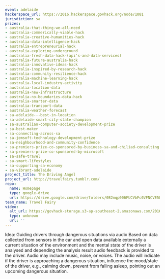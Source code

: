 ```yaml
---
event: adelaide
hackerspace_url: https://2016.hackerspace.govhack.org/node/1081
jurisdiction: sa
prizes:
- australia-that-thing-we-all-need
- australia-commerically-viable-hack
- australia-creative-humanities-hack
- australia-data-intelligence-hack
- australia-entrepreneurial-hack
- australia-exploring-underground
- australia-fresh-data-hack-(api’s-and-data-services)
- australia-future-australia-hack
- australia-innovative-ideas-hack
- australia-inspired-by-research-hack
- australia-community-resilience-hack
- australia-machine-learning-hack
- australia-local-industry-activity
- australia-location-data
- australia-new-infrastructure
- australia-no-boundaries-data-hack
- australia-smarter-data
- australia-transport-data
- australia-weather-forecast
- sa-adelaide---best-in-location
- sa-adelaide-smart-city-state-champion
- sa-australian-computer-society-development-prize
- sa-best-maker
- sa-connecting-across-sa
- sa-jemsoft-technology-development-prize
- sa-neighbourhood-and-community-confidence
- sa-premiers-prize-co-sponsored-by-business-sa-and-chiliad-consulting
- sa-premiers-prize-co-sponsored-by-microsoft
- sa-safe-travel
- sa-smart-lifestyles
- sa-supporting-sa-economy
- sa-vibrant-adelaide
project_title: The Driving Angel
project_url: http://travelfairy.tumblr.com/
repo:
  name: Homepage
  type: google-drive
  url: https://drive.google.com/drive/folders/0B2mqp006FUCVbFc0VFNCVE5LeUE
team_name: Travel Fairy
video:
  alt_url: https://govhack-storage.s3-ap-southeast-2.amazonaws.com/2016/Hackathon2.mp4
  type: unknown
  url: ''
---
```


Idea: Guiding drivers through dangerous situations via audio
Based on data collected from sensors in the car and open data available externally a current situation of the environment and the mental state of the driver is analysed and depending the analysis result audio feedback is provided to the driver. Audio may include music, noise, or voices. The audio will indicate if the driver is approaching a dangerous situation, influence the mood/state of the driver, e.g., calming down, prevent from falling asleep, pointing out an upcoming dangerous situation.